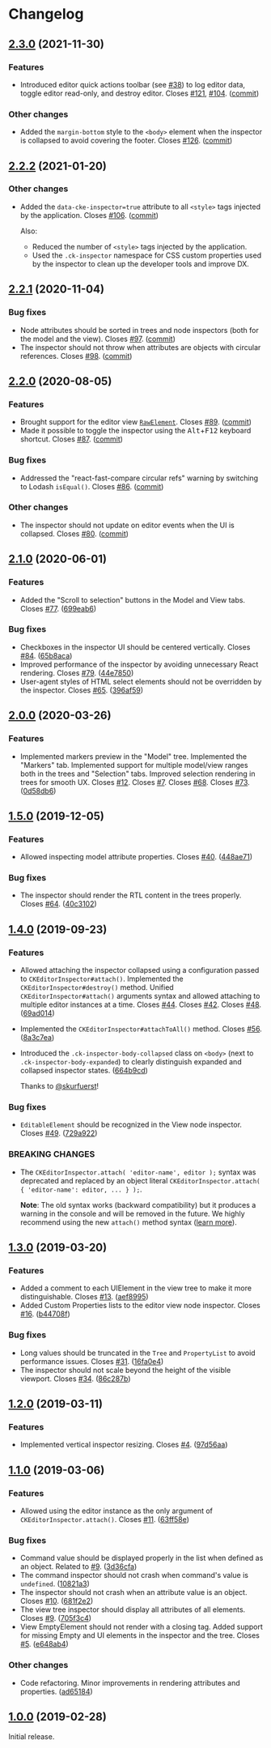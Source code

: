 Changelog
=========

## [2.3.0](https://github.com/ckeditor/ckeditor5-inspector/compare/v2.2.2...v2.3.0) (2021-11-30)

### Features

* Introduced editor quick actions toolbar (see [#38](https://github.com/ckeditor/ckeditor5-inspector/issues/38)) to log editor data, toggle editor read-only, and destroy editor. Closes [#121](https://github.com/ckeditor/ckeditor5-inspector/issues/121), [#104](https://github.com/ckeditor/ckeditor5-inspector/issues/104). ([commit](https://github.com/ckeditor/ckeditor5-inspector/commit/9417d9301e56b884a0db1353e091a3070b5175fa))

### Other changes

* Added the `margin-bottom` style to the `<body>` element when the inspector is collapsed to avoid covering the footer. Closes [#126](https://github.com/ckeditor/ckeditor5-inspector/issues/126). ([commit](https://github.com/ckeditor/ckeditor5-inspector/commit/0324c24c8c9a54fe4e9c5ce9cb5f57fc72de61b2))


## [2.2.2](https://github.com/ckeditor/ckeditor5-inspector/compare/v2.2.1...v2.2.2) (2021-01-20)

### Other changes

* Added the `data-cke-inspector=true` attribute to all `<style>` tags injected by the application. Closes [#106](https://github.com/ckeditor/ckeditor5-inspector/issues/106). ([commit](https://github.com/ckeditor/ckeditor5-inspector/commit/ee9cb3f3ce14523a7e5cc472f328b11aafc16b7a))

  Also:
  * Reduced the number of `<style>` tags injected by the application.
  * Used the `.ck-inspector` namespace for CSS custom properties used by the inspector to clean up the developer tools and improve DX.


## [2.2.1](https://github.com/ckeditor/ckeditor5-inspector/compare/v2.2.0...v2.2.1) (2020-11-04)

### Bug fixes

* Node attributes should be sorted in trees and node inspectors (both for the model and the view). Closes [#97](https://github.com/ckeditor/ckeditor5-inspector/issues/97). ([commit](https://github.com/ckeditor/ckeditor5-inspector/commit/d8c109dc4d23ec34f7209cc7d196dcfcb3a821dd))
* The inspector should not throw when attributes are objects with circular references. Closes [#98](https://github.com/ckeditor/ckeditor5-inspector/issues/98). ([commit](https://github.com/ckeditor/ckeditor5-inspector/commit/36bf877d6395af1ec22151b01034eda8e585e135))


## [2.2.0](https://github.com/ckeditor/ckeditor5-inspector/compare/v2.1.0...v2.2.0) (2020-08-05)

### Features

* Brought support for the editor view [`RawElement`](https://ckeditor.com/docs/ckeditor5/latest/api/module_engine_view_rawelement-RawElement.html). Closes [#89](https://github.com/ckeditor/ckeditor5-inspector/issues/89). ([commit](https://github.com/ckeditor/ckeditor5-inspector/commit/f8d4c9f16a2a1a31aea133bf7e9253f3bd2e853c))
* Made it possible to toggle the inspector using the <kbd>Alt</kbd>+<kbd>F12</kbd> keyboard shortcut. Closes [#87](https://github.com/ckeditor/ckeditor5-inspector/issues/87). ([commit](https://github.com/ckeditor/ckeditor5-inspector/commit/8059d72599c8cbbae16b5e831485b10e57a29da9))

### Bug fixes

* Addressed the "react-fast-compare circular refs" warning by switching to Lodash `isEqual()`. Closes [#86](https://github.com/ckeditor/ckeditor5-inspector/issues/86). ([commit](https://github.com/ckeditor/ckeditor5-inspector/commit/a5b4e672df8c0f4261197aa2db1debe2f4f61699))

### Other changes

* The inspector should not update on editor events when the UI is collapsed. Closes [#80](https://github.com/ckeditor/ckeditor5-inspector/issues/80). ([commit](https://github.com/ckeditor/ckeditor5-inspector/commit/03b3ec662ffded9da0c18344261b328248a922d4))


## [2.1.0](https://github.com/ckeditor/ckeditor5-inspector/compare/v2.0.0...v2.1.0) (2020-06-01)

### Features

* Added the "Scroll to selection" buttons in the Model and View tabs. Closes [#77](https://github.com/ckeditor/ckeditor5-inspector/issues/77). ([699eab6](https://github.com/ckeditor/ckeditor5-inspector/commit/699eab6))

### Bug fixes

* Checkboxes in the inspector UI should be centered vertically. Closes [#84](https://github.com/ckeditor/ckeditor5-inspector/issues/84). ([65b8aca](https://github.com/ckeditor/ckeditor5-inspector/commit/65b8aca))
* Improved performance of the inspector by avoiding unnecessary React rendering. Closes [#79](https://github.com/ckeditor/ckeditor5-inspector/issues/79). ([44e7850](https://github.com/ckeditor/ckeditor5-inspector/commit/44e7850))
* User-agent styles of HTML select elements should not be overridden by the inspector. Closes [#65](https://github.com/ckeditor/ckeditor5-inspector/issues/65). ([396af59](https://github.com/ckeditor/ckeditor5-inspector/commit/396af59))


## [2.0.0](https://github.com/ckeditor/ckeditor5-inspector/compare/v1.5.0...v2.0.0) (2020-03-26)

### Features

* Implemented markers preview in the "Model" tree. Implemented the "Markers" tab. Implemented support for multiple model/view ranges both in the trees and "Selection" tabs. Improved selection rendering in trees for smooth UX. Closes [#12](https://github.com/ckeditor/ckeditor5-inspector/issues/12). Closes [#7](https://github.com/ckeditor/ckeditor5-inspector/issues/7). Closes [#68](https://github.com/ckeditor/ckeditor5-inspector/issues/68). Closes [#73](https://github.com/ckeditor/ckeditor5-inspector/issues/73). ([0d58db6](https://github.com/ckeditor/ckeditor5-inspector/commit/0d58db6))


## [1.5.0](https://github.com/ckeditor/ckeditor5-inspector/compare/v1.4.0...v1.5.0) (2019-12-05)

### Features

* Allowed inspecting model attribute properties. Closes [#40](https://github.com/ckeditor/ckeditor5-inspector/issues/40). ([448ae71](https://github.com/ckeditor/ckeditor5-inspector/commit/448ae71))

### Bug fixes

* The inspector should render the RTL content in the trees properly. Closes [#64](https://github.com/ckeditor/ckeditor5-inspector/issues/64). ([40c3102](https://github.com/ckeditor/ckeditor5-inspector/commit/40c3102))


## [1.4.0](https://github.com/ckeditor/ckeditor5-inspector/compare/v1.3.0...v1.4.0) (2019-09-23)

### Features

* Allowed attaching the inspector collapsed using a configuration passed to `CKEditorInspector#attach()`. Implemented the `CKEditorInspector#destroy()` method. Unified `CKEditorInspector#attach()` arguments syntax and allowed attaching to multiple editor instances at a time. Closes [#44](https://github.com/ckeditor/ckeditor5-inspector/issues/44). Closes [#42](https://github.com/ckeditor/ckeditor5-inspector/issues/42). Closes [#48](https://github.com/ckeditor/ckeditor5-inspector/issues/48). ([69ad014](https://github.com/ckeditor/ckeditor5-inspector/commit/69ad014))
* Implemented the `CKEditorInspector#attachToAll()` method. Closes [#56](https://github.com/ckeditor/ckeditor5-inspector/issues/56). ([8a3c7ea](https://github.com/ckeditor/ckeditor5-inspector/commit/8a3c7ea))
* Introduced the `.ck-inspector-body-collapsed` class on `<body>` (next to `.ck-inspector-body-expanded`) to clearly distinguish expanded and collapsed inspector states. ([664b9cd](https://github.com/ckeditor/ckeditor5-inspector/commit/664b9cd))

  Thanks to [@skurfuerst](https://github.com/skurfuerst)!

### Bug fixes

* `EditableElement` should be recognized in the View node inspector. Closes [#49](https://github.com/ckeditor/ckeditor5-inspector/issues/49). ([729a922](https://github.com/ckeditor/ckeditor5-inspector/commit/729a922))

### BREAKING CHANGES

* The `CKEditorInspector.attach( 'editor-name', editor );` syntax was deprecated and replaced by an object literal `CKEditorInspector.attach( { 'editor-name': editor, ... } );`.

  **Note**: The old syntax works (backward compatibility) but it produces a warning in the console and will be removed in the future. We highly recommend using the new `attach()` method syntax ([learn more](https://github.com/ckeditor/ckeditor5-inspector/blob/master/README.md#quick-start)).


## [1.3.0](https://github.com/ckeditor/ckeditor5-inspector/compare/v1.2.0...v1.3.0) (2019-03-20)

### Features

* Added a comment to each UIElement in the view tree to make it more distinguishable. Closes [#13](https://github.com/ckeditor/ckeditor5-inspector/issues/13). ([aef8995](https://github.com/ckeditor/ckeditor5-inspector/commit/aef8995))
* Added Custom Properties lists to the editor view node inspector. Closes [#16](https://github.com/ckeditor/ckeditor5-inspector/issues/16). ([b44708f](https://github.com/ckeditor/ckeditor5-inspector/commit/b44708f))

### Bug fixes

* Long values should be truncated in the `Tree` and `PropertyList` to avoid performance issues. Closes [#31](https://github.com/ckeditor/ckeditor5-inspector/issues/31). ([16fa0e4](https://github.com/ckeditor/ckeditor5-inspector/commit/16fa0e4))
* The inspector should not scale beyond the height of the visible viewport. Closes [#34](https://github.com/ckeditor/ckeditor5-inspector/issues/34). ([86c287b](https://github.com/ckeditor/ckeditor5-inspector/commit/86c287b))


## [1.2.0](https://github.com/ckeditor/ckeditor5-inspector/compare/v1.1.0...v1.2.0) (2019-03-11)

### Features

* Implemented vertical inspector resizing. Closes [#4](https://github.com/ckeditor/ckeditor5-inspector/issues/4). ([97d56aa](https://github.com/ckeditor/ckeditor5-inspector/commit/97d56aa))


## [1.1.0](https://github.com/ckeditor/ckeditor5-inspector/compare/v1.0.0...v1.1.0) (2019-03-06)

### Features

* Allowed using the editor instance as the only argument of `CKEditorInspector.attach()`. Closes [#11](https://github.com/ckeditor/ckeditor5-inspector/issues/11). ([63ff58e](https://github.com/ckeditor/ckeditor5-inspector/commit/63ff58e))

### Bug fixes

* Command value should be displayed properly in the list when defined as an object. Related to [#9](https://github.com/ckeditor/ckeditor5-inspector/issues/9). ([3d36cfa](https://github.com/ckeditor/ckeditor5-inspector/commit/3d36cfa))
* The command inspector should not crash when command's value is `undefined`. ([10821a3](https://github.com/ckeditor/ckeditor5-inspector/commit/10821a3))
* The inspector should not crash when an attribute value is an object. Closes [#10](https://github.com/ckeditor/ckeditor5-inspector/issues/10). ([681f2e2](https://github.com/ckeditor/ckeditor5-inspector/commit/681f2e2))
* The view tree inspector should display all attributes of all elements. Closes [#9](https://github.com/ckeditor/ckeditor5-inspector/issues/9). ([705f3c4](https://github.com/ckeditor/ckeditor5-inspector/commit/705f3c4))
* View EmptyElement should not render with a closing tag. Added support for missing Empty and UI elements in the inspector and the tree. Closes [#5](https://github.com/ckeditor/ckeditor5-inspector/issues/5). ([e648ab4](https://github.com/ckeditor/ckeditor5-inspector/commit/e648ab4))

### Other changes

* Code refactoring. Minor improvements in rendering attributes and properties. ([ad65184](https://github.com/ckeditor/ckeditor5-inspector/commit/ad65184))


## [1.0.0](https://github.com/ckeditor/ckeditor5-inspector/tree/v1.0.0) (2019-02-28)

Initial release.
